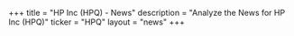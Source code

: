 +++
title = "HP Inc (HPQ) - News"
description = "Analyze the News for HP Inc (HPQ)"
ticker = "HPQ"
layout = "news"
+++

